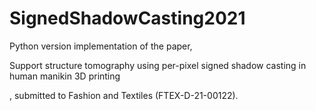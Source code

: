 # SignedShadowCasting2021

Python version implementation of the paper,

Support structure tomography 
using per-pixel signed shadow casting 
in human manikin 3D printing

, submitted to Fashion and Textiles (FTEX-D-21-00122).

